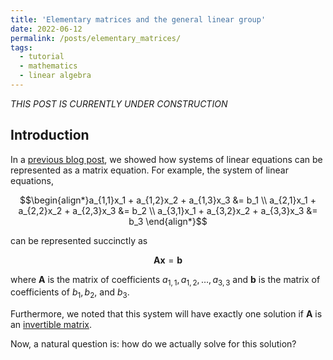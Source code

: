 ```yaml
---
title: 'Elementary matrices and the general linear group'
date: 2022-06-12
permalink: /posts/elementary_matrices/
tags:
  - tutorial
  - mathematics
  - linear algebra
---
```


_THIS POST IS CURRENTLY UNDER CONSTRUCTION_

Introduction
------------

In a [previous blog post](https://mbernste.github.io/posts/systems_linear_equations/), we showed how systems of linear equations can be represented as a matrix equation. For example, the system of linear equations,

$$\begin{align*}a_{1,1}x_1 + a_{1,2}x_2 + a_{1,3}x_3 &= b_1 \\ a_{2,1}x_1 + a_{2,2}x_2 + a_{2,3}x_3 &= b_2 \\ a_{3,1}x_1 + a_{3,2}x_2 + a_{3,3}x_3 &= b_3 \end{align*}$$

can be represented succinctly as

$$\boldsymbol{Ax} = \boldsymbol{b}$$

where $\boldsymbol{A}$ is the matrix of coefficients $a_{1,1}, a_{1,2}, \dots, a_{3,3}$ and $\boldsymbol{b}$ is the matrix of coefficients of $b_1, b_2,$ and $b_3$.

Furthermore, we noted that this system will have exactly one solution if $\boldsymbol{A}$ is an [invertible matrix](https://mbernste.github.io/posts/inverse_matrices/).

Now, a natural question is: how do we actually solve for this solution? 
